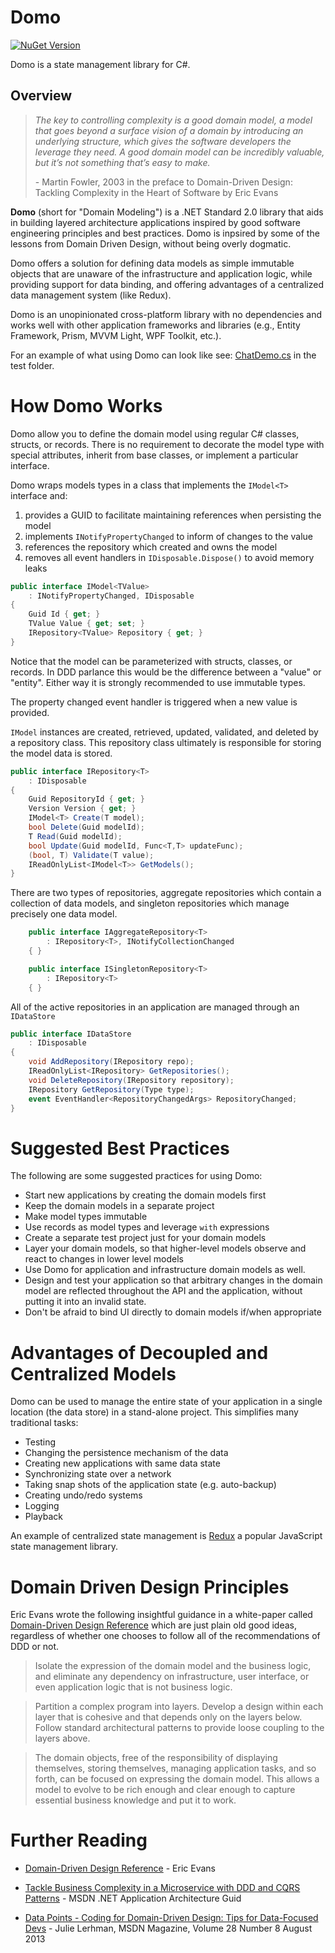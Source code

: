 #  Domo 

[![NuGet Version](https://img.shields.io/nuget/v/Ara3D.Domo)](https://www.nuget.org/packages/Ara3D.Domo)

Domo is a state management library for C#. 

## Overview 

> <i>The key to controlling complexity is a good domain model, a model that goes 
beyond a surface vision of a domain by introducing an underlying structure, which 
gives the software developers the leverage they need. A good domain model can be
incredibly valuable, but it’s not something that’s easy to make.</i> <p>- Martin Fowler, 
2003 in the preface to Domain-Driven Design: Tackling Complexity in the Heart of 
Software by Eric Evans

**Domo** (short for "Domain Modeling") is a .NET Standard 2.0 library that aids in 
building layered architecture applications inspired by good software engineering 
principles and best practices. Domo is inpsired by some of the lessons from 
Domain Driven Design, without being overly dogmatic.

Domo offers a solution for defining data models as simple immutable objects 
that are unaware of the infrastructure and application logic, while providing 
support for data binding, and offering advantages of a centralized data management 
system (like Redux).
 
Domo is an unopinionated cross-platform library with no dependencies and works 
well with other application frameworks and libraries (e.g., Entity Framework, 
Prism, MVVM Light, WPF Toolkit, etc.).

For an example of what using Domo can look like see: 
[ChatDemo.cs](https://github.com/vimaec/domo/blob/main/Domo.Tests/ChatDemo.cs) in the test folder. 

# How Domo Works 

Domo allow you to define the domain model using regular C# classes, structs, or records. 
There is no requirement to decorate the model type with special attributes, inherit from 
base classes, or implement a particular interface. 
 
Domo wraps models types in a class that implements the `IModel<T>` interface and:

1. provides a GUID to facilitate maintaining references when persisting the model
1. implements `INotifyPropertyChanged` to inform of changes to the value
1. references the repository which created and owns the model
1. removes all event handlers in `IDisposable.Dispose()` to avoid memory leaks

```csharp
public interface IModel<TValue> 
    : INotifyPropertyChanged, IDisposable
{
    Guid Id { get; }
    TValue Value { get; set; }
    IRepository<TValue> Repository { get; }
}
```

 Notice that the model can be parameterized with structs, classes, or records. In DDD 
 parlance this would be the difference between a "value" or "entity". Either way it is 
 strongly recommended to use immutable types. 
 
 The property changed event handler is triggered when a new value is provided. 

`IModel` instances are created, retrieved, updated, validated, and deleted by a 
repository class. This repository class ultimately is responsible for storing the 
model data is stored. 

```csharp
public interface IRepository<T>
    : IDisposable
{
    Guid RepositoryId { get; }
    Version Version { get; }
    IModel<T> Create(T model);
    bool Delete(Guid modelId);
    T Read(Guid modelId);
    bool Update(Guid modelId, Func<T,T> updateFunc);
    (bool, T) Validate(T value);
    IReadOnlyList<IModel<T>> GetModels();
}
```

There are two types of repositories, aggregate repositories which contain a collection 
of data models, and singleton repositories which manage precisely one data model.

```csharp
    public interface IAggregateRepository<T> 
        : IRepository<T>, INotifyCollectionChanged
    { }

    public interface ISingletonRepository<T> 
        : IRepository<T>
    { }
```

All of the active repositories in an application are managed through an `IDataStore`

```csharp
public interface IDataStore
    : IDisposable
{
    void AddRepository(IRepository repo);
    IReadOnlyList<IRepository> GetRepositories();
    void DeleteRepository(IRepository repository);
    IRepository GetRepository(Type type);   
    event EventHandler<RepositoryChangedArgs> RepositoryChanged;
}
```

# Suggested Best Practices 

The following are some suggested practices for using  Domo: 

* Start new applications by creating the domain models first
* Keep the domain models in a separate project
* Make model types immutable
* Use records as model types and leverage `with` expressions
* Create a separate test project just for your domain models
* Layer your domain models, so that higher-level models observe and react to changes in lower level models
* Use Domo for application and infrastructure domain models as well. 
* Design and test your application so that arbitrary changes in the domain model are reflected throughout the API and the application, without putting it into an invalid state. 
* Don't be afraid to bind UI directly to domain models if/when appropriate

# Advantages of Decoupled and Centralized Models

Domo can be used to manage the entire state of your application in a single location (the data store) in a stand-alone project. This simplifies many traditional tasks:

* Testing 
* Changing the persistence mechanism of the data 
* Creating new applications with same data state
* Synchronizing state over a network 
* Taking snap shots of the application state (e.g. auto-backup)
* Creating undo/redo systems
* Logging 
* Playback 

An example of centralized state management is [Redux](https://redux.js.org/) a popular 
JavaScript state management library.

# Domain Driven Design Principles

Eric Evans wrote the following insightful guidance in a white-paper called 
[Domain-Driven Design Reference](https://www.domainlanguage.com/wp-content/uploads/2016/05/DDD_Reference_2015-03.pdf) 
which are just plain old good ideas, regardless of whether one chooses to follow all of 
the recommendations of DDD or not. 

> Isolate the expression of the domain model and the business logic, and eliminate any 
dependency on infrastructure, user interface, or even application logic that is not 
business logic. 

> Partition a complex program into layers. Develop a design within each layer that is 
cohesive and that depends only on the layers below. Follow standard architectural patterns 
to provide loose coupling to the layers above. 

> The domain objects, free of the responsibility of displaying themselves, storing 
themselves, managing application tasks, and so forth, can be focused on expressing the 
domain model. This allows a model to evolve to be rich enough and clear enough to capture 
essential business knowledge and put it to work. 

# Further Reading

* [Domain-Driven Design Reference](https://www.domainlanguage.com/wp-content/uploads/2016/05/DDD_Reference_2015-03.pdf) - Eric Evans

* [Tackle Business Complexity in a Microservice with DDD and CQRS Patterns](https://docs.microsoft.com/en-us/dotnet/architecture/microservices/microservice-ddd-cqrs-patterns/) - MSDN .NET Application Architecture Guid

* [Data Points - Coding for Domain-Driven Design: Tips for Data-Focused Devs](https://docs.microsoft.com/en-us/archive/msdn-magazine/2013/august/data-points-coding-for-domain-driven-design-tips-for-data-focused-devs) - Julie Lerhman, MSDN Magazine, Volume 28 Number 8 August 2013







